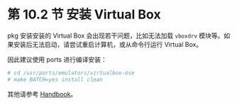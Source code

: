 # 第 10.2 节 安装 Virtual Box

pkg 安装安装的 Virtual Box 会出现若干问题，比如无法加载 `vboxdrv` 模块等。如果安装后无法启动，请尝试重启计算机，或从命令行运行 Virtual Box。

因此建议使用 ports 进行编译安装：

```sh
# cd /usr/ports/emulators/virtualbox-ose
# make BATCH=yes install clean
```

其他请参考 [Handbook](https://handbook.bsdcn.org/di-22-zhang-xu-ni-hua/22.5.-zai-freebsd-shang-an-zhuang-virtualbox.html#_22-5-1-%E5%AE%89%E8%A3%85-virtualboxtm)。
